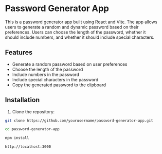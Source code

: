 # Password Generator App

This is a password generator app built using React and Vite. The app allows users to generate a random and dynamic password based on their preferences. Users can choose the length of the password, whether it should include numbers, and whether it should include special characters.

## Features

- Generate a random password based on user preferences
- Choose the length of the password
- Include numbers in the password
- Include special characters in the password
- Copy the generated password to the clipboard

## Installation

1. Clone the repository:

```bash
git clone https://github.com/yourusername/password-generator-app.git

cd password-generator-app

npm install

http://localhost:3000

